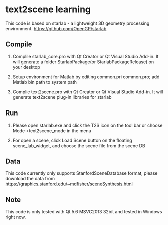 # text2scene learning

This code is based on starlab - a lightweight 3D geometry processing environment.
https://github.com/OpenGP/starlab

## Compile

1. Complile starlab_core.pro with Qt Creator or Qt Visual Studio Add-in. It will generate a folder StarlabPackage(or StarlabPackageRelease) on your desktop

2. Setup environment for Matlab by editing common.pri common.pro; add Matlab bin path to system path

3. Complie text2scene.pro with Qt Creator or Qt Visual Studio Add-in. It will generate text2scene plug-in libraries for starlab

## Run

1. Please open starlab.exe and click the T2S icon on the tool bar or choose Mode->text2scene_mode in the menu

2. For open a scene, click Load Scene button on the floating scene_lab_widget, and choose the scene file from the scene DB

## Data

This code currently only supports StanfordSceneDatabase format, please download the data from https://graphics.stanford.edu/~mdfisher/sceneSynthesis.html

## Note

This code is only tested with Qt 5.6 MSVC2013 32bit and tested in Windows right now.
